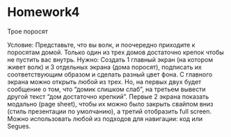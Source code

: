 # Homework4
Трое поросят

Условие:
Представьте, что вы волк, и поочередно приходите к поросятам домой. Только один из трех домов достаточно крепок чтобы не пустить вас внутрь.
Нужно:
Создать 1 главный экран (на котором живет волк) и 3 отдельных экрана (дома поросят), подписать их соответствующим образом и сделать разный цвет фона. С главного экрана можно открыть любой из трех. Но, на первых двух будет сообщение о том, что “домик слишком слаб”, на третьем вывести другой текст “дом достаточно крепкий”. Первые 2 экрана показать модально (page sheet), чтобы их можно было закрыть свайпом вниз (стиль презентации по умолчанию), а третий отобразить full screen.
Можно использовать любой из подходов для навигации: код или Segues.
